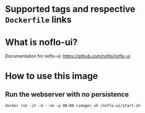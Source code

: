 # Supported tags and respective `Dockerfile` links

# What is noflo-ui?
Documentation for noflo-ui: https://github.com/noflo/noflo-ui

# How to use this image

## Run the webserver with no persistence
`docker run -it -d --rm -p 80:80 <image> sh /noflo-ui/start.sh`

